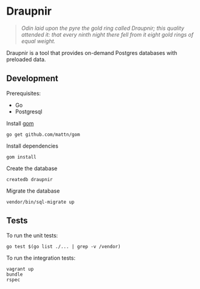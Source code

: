 Draupnir
========

> *Odin laid upon the pyre the gold ring called Draupnir; this quality attended it: that every ninth night there fell from it eight gold rings of equal weight.*

Draupnir is a tool that provides on-demand Postgres databases with preloaded data.

Development
-----------

Prerequisites:
- Go
- Postgresql

Install [gom](https://github.com/mattn/gom)
```
go get github.com/mattn/gom
```

Install dependencies
```
gom install
```

Create the database
```
createdb draupnir
```

Migrate the database
```
vendor/bin/sql-migrate up
```

Tests
-----

To run the unit tests:
```
go test $(go list ./... | grep -v /vendor)
```

To run the integration tests:
```
vagrant up
bundle
rspec
```
